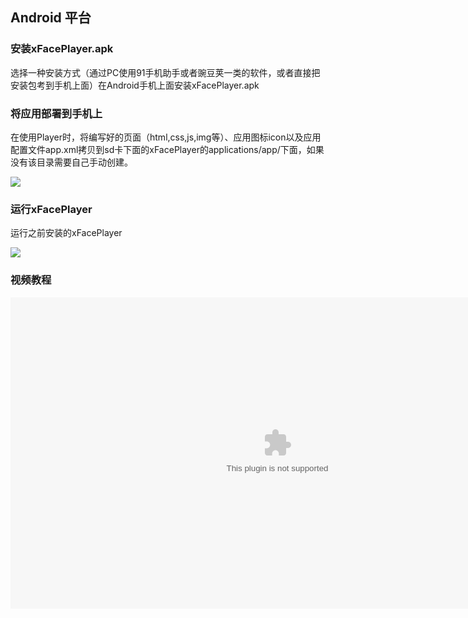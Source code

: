 ## Android 平台

### 安装xFacePlayer.apk

选择一种安装方式（通过PC使用91手机助手或者豌豆荚一类的软件，或者直接把安装包考到手机上面）在Android手机上面安装xFacePlayer.apk

### 将应用部署到手机上

在使用Player时，将编写好的页面（html,css,js,img等）、应用图标icon以及应用配置文件app.xml拷贝到sd卡下面的xFacePlayer的applications/app/下面，如果没有该目录需要自己手动创建。


![](ImgAndroid/appdir1.png)

### 运行xFacePlayer

运行之前安装的xFacePlayer


![](ImgAndroid/helloworldprint1.png)

### 视频教程

<object width="720" height="414">
    <param name="movie" value="{{ site.baseurl }}/videos/player/Android_player_assistant.mp4" />
    <param name="allowFullScreen" value="true" />
    <param name="allowScriptAccess" value="sameDomain" />
    <param name="autoplay" value="false">
    <param name="controller" value="true">
    <embed type="application/x-shockwave-mp4" width="854" height="498" allowfullscreen="true" allowscriptaccess="always" autoplay="false" controller="true" src="{{ site.baseurl }}/videos/player/Android_player_assistant.mp4" pluginspage="http://www.apple.com/quicktime/"></embed>
</object>

